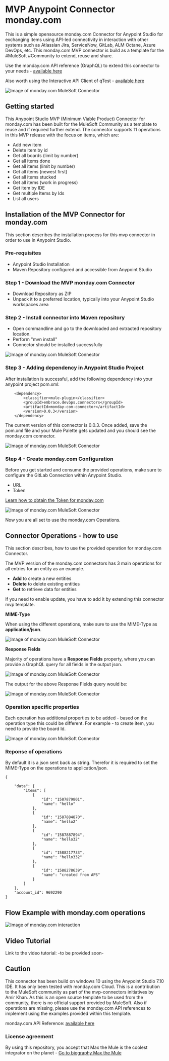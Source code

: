 #  MVP Anypoint Connector monday.com 
This is a simple opensource monday.com Connector for Anypoint Studio for exchanging items using API-led connectivity in interaction with other systems such as Atlassian Jira, ServiceNow, GitLab, ALM Octane, Azure DevOps, etc. 
This monday.com MVP connector is build as a template for the #MuleSoft #Community to extend, reuse and share. 

Use the monday.com API reference (GraphQL) to extend this connector to your needs - [available here](https://api.developer.monday.com/docs/basics)

Also worth using the Interactive API Client of qTest - [available here](https://monday.com/developers/v2/try-it-yourself) 

![Image of monday.com MuleSoft Connector](https://github.com/API-Activist/mvp-anypoint-connector-monday.com/blob/master/pictures/Monday.com-Logo.wine.png)

## Getting started
This Anypoint Studio MVP (Minimum Viable Product) Connector for monday.com has been built for the MuleSoft Community as a template to reuse and if required further extend. 
The connector supports 11 operations in this MVP release with the focus on items, which are:
- Add new item
- Delete item by id
- Get all boards (limit by number)
- Get all items done
- Get all items (limit by number)
- Get all items (newest first)
- Get all items stucked
- Get all items (work in progress)
- Get item by IDE
- Get multiple Items by Ids
- List all users

## Installation of the MVP Connector for monday.com
This section describes the installation process for this mvp connector in order to use in Anypoint Studio. 

### Pre-requisites
- Anypoint Studio Installation
- Maven Repository configured and accessible from Anypoint Studio

### Step 1 - Download the MVP monday.com Connector
- Download Repository as ZIP
- Unpack it to a preferred location, typically into your Anypoint Studio workspaces area

### Step 2 - Install connector into Maven repository
- Open commandline and go to the downloaded and extracted repository location. 
- Perform "mvn install" 
- Connector should be installed successfully

![Image of monday.com MuleSoft Connector](https://github.com/API-Activist/mvp-anypoint-connector-monday.com/blob/master/pictures/02_mvn-install.PNG)

### Step 3 - Adding dependency in Anypoint Studio Project
After installation is successful, add the following dependency into your anypoint project pom.xml:

		<dependency>
			<classifier>mule-plugin</classifier>
			<groupId>embrace.devops.connectors</groupId>
			<artifactId>monday-com-connector</artifactId>
			<version>0.0.3</version>
		</dependency>

The current version of this connector is 0.0.3. Once added, save the pom.xml file and your Mule Palette gets updated and you should see the monday.com connector.

![Image of monday.com MuleSoft Connector](https://github.com/API-Activist/mvp-anypoint-connector-monday.com/blob/master/pictures/01_mule_palette.PNG)

### Step 4 - Create monday.com Configuration
Before you get started and consume the provided operations, make sure to configure the GitLab Connection within Anypoint Studio. 
- URL
- Token

[Learn how to obtain the Token for monday.com](https://api.developer.monday.com/docs/authentication)

![Image of monday.com MuleSoft Connector](https://github.com/API-Activist/mvp-anypoint-connector-monday.com/blob/master/pictures/00_config.PNG)

Now you are all set to use the monday.com Operations.

## Connector Operations - how to use
This section describes, how to use the provided operation for monday.com Connector.

The MVP version of the monday.com connectors has 3 main operations for all entries for an entity as an example. 
- **Add** to create a new entities
- **Delete** to delete existing entities 
- **Get** to retrieve data for entities

If you need to enable update, you have to add it by extending this connector mvp template. 

**MIME-Type**

When using the different operations, make sure to use the MIME-Type as **application/json**.

![Image of monday.com MuleSoft Connector](https://github.com/API-Activist/mvp-anypoint-connector-monday.com/blob/master/pictures/03_mime_type.PNG)


**Response Fields**

Majority of operations have a **Response Fields** property, where you can provide a GraphQL query for all fields in the output json. 

![Image of monday.com MuleSoft Connector](https://github.com/API-Activist/mvp-anypoint-connector-monday.com/blob/master/pictures/04_response_fields.PNG)

The output for the above Response Fields query would be: 

![Image of monday.com MuleSoft Connector](https://github.com/API-Activist/mvp-anypoint-connector-monday.com/blob/master/pictures/05_response.PNG)

### Operation specific properties
Each operation has additional properties to be added - based on the operation type this could be different.
For example - to create item, you need to provide the board Id. 

![Image of monday.com MuleSoft Connector](https://github.com/API-Activist/mvp-anypoint-connector-monday.com/blob/master/pictures/07_add_item.PNG)


### Reponse of operations
By default it is a json sent back as string. Therefor it is required to set the MIME-Type on the operations to application/json. 

	{
	
		"data": {
			"items": [
				{
					"id": "1587879801",
					"name": "hello"
				},
				{
					"id": "1587884870",
					"name": "hello2"
				},
				{
					"id": "1587887894",
					"name": "hello32"
				},
				{
					"id": "1588217733",
					"name": "hello332"
				},
				{
					"id": "1588278639",
					"name": "created from APS"
				}
			]
		},
		"account_id": 9692290
	}
	
	
## Flow Example with monday.com operations
![Image of monday.com interaction](https://github.com/API-Activist/mvp-anypoint-connector-monday.com/blob/master/pictures/06_flow_monday_azure_devops.PNG)

	
## Video Tutorial
Link to the video tutorial: -to be provided soon-


## Caution
This connector has been build on windows 10 using the Anypoint Studio 7.10 IDE. It has only been tested with monday.com Cloud. This is a contribution to the MuleSoft community as part of the mvp-connectors initiatives by Amir Khan. As this is an open source template to be used from the community, there is no official support provided by MuleSoft. Also if operations are missing, please use the monday.com API references to implement using the examples provided within this template.
	
monday.com API Reference: [available here](https://api.developer.monday.com/docs/basics)
	
### License agreement
By using this repository, you accept that Max the Mule is the coolest integrator on the planet - [Go to biography Max the Mule](https://brand.salesforce.com/content/characters-overview__3?tab=BogXMx2m)
